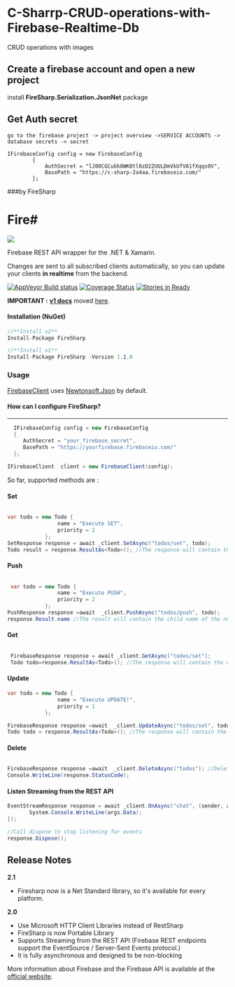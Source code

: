 # C-Sharrp-CRUD-operations-with-Firebase-Realtime-Db
CRUD operations with images 

## Create a firebase account and open a new project

install **FireSharp.Serialization.JsonNet** package

## Get Auth secret 

```
go to the firebase project -> project overview ->SERVICE ACCOUNTS -> database secrets -> secret
```


```
IFirebaseConfig config = new FirebaseConfig
        {
            AuthSecret = "lJ00CGCubk8WK0tl0zD2ZUULDmVkUfVA1fXqqs0V",
            BasePath = "https://c-sharp-2a4aa.firebaseio.com/"
        };
```

###by FireSharp
#   **Fire#**

![](https://raw.githubusercontent.com/ziyasal/FireSharp/master/misc/logo.png)  

Firebase REST API wrapper for the .NET & Xamarin.

Changes are sent to all subscribed clients automatically, so you can
update your clients **in realtime** from the backend.

[![AppVeyor Build status](https://ci.appveyor.com/api/projects/status/bj2sdp2a0w5095sv?svg=true)](https://ci.appveyor.com/project/lablabla/firesharp) [![Coverage Status](https://coveralls.io/repos/github/ziyasal/FireSharp/badge.svg?branch=master)](https://coveralls.io/github/ziyasal/FireSharp?branch=master) [![Stories in Ready](https://badge.waffle.io/ziyasal/firesharp.svg?label=ready&title=Ready)](http://waffle.io/ziyasal/firesharp)  

**IMPORTANT :** [**v1 docs**](https://github.com/ziyasal/FireSharp/wiki/v1-Docs) moved [here](https://github.com/ziyasal/FireSharp/wiki/v1-Docs).

#### Installation (NuGet)
```csharp
//**Install v2**
Install-Package FireSharp

//**Install v1**
Install-Package FireSharp -Version 1.1.0
```
### Usage
[FirebaseClient](https://github.com/ziyasal/FireSharp/blob/master/FireSharp/FirebaseClient.cs) uses [Newtonsoft.Json](https://github.com/JamesNK/Newtonsoft.Json) by default.

#### How can I configure FireSharp?
------------------------------

```csharp
  IFirebaseConfig config = new FirebaseConfig
  {
     AuthSecret = "your_firebase_secret",
     BasePath = "https://yourfirebase.firebaseio.com/"
  };
````
```csharp
IFirebaseClient  client = new FirebaseClient(config);
```
So far, supported methods are :

#### Set
```csharp

var todo = new Todo {
                name = "Execute SET",
                priority = 2
            };
SetResponse response = await _client.SetAsync("todos/set", todo);
Todo result = response.ResultAs<Todo>(); //The response will contain the data written
```
#### Push
```csharp

 var todo = new Todo {
                name = "Execute PUSH",
                priority = 2
            };
PushResponse response =await  _client.PushAsync("todos/push", todo);
response.Result.name //The result will contain the child name of the new data that was added
```
#### Get
```csharp

 FirebaseResponse response = await _client.GetAsync("todos/set");
 Todo todo=response.ResultAs<Todo>(); //The response will contain the data being retreived
```
#### Update
```csharp
var todo = new Todo {
                name = "Execute UPDATE!",
                priority = 1
            };

FirebaseResponse response =await  _client.UpdateAsync("todos/set", todo);
Todo todo = response.ResultAs<Todo>(); //The response will contain the data written
```
#### Delete
```csharp

FirebaseResponse response =await  _client.DeleteAsync("todos"); //Deletes todos collection
Console.WriteLine(response.StatusCode);
```
#### Listen **Streaming from the REST API**
```csharp
EventStreamResponse response = await _client.OnAsync("chat", (sender, args, context) => {
       System.Console.WriteLine(args.Data);
});

//Call dispose to stop listening for events
response.Dispose();
```

## Release Notes
**2.1**
- Firesharp now is a Net Standard library, so it's available for every platform.


**2.0**
- Use Microsoft HTTP Client Libraries instead of RestSharp
- FireSharp is now Portable Library
- Supports Streaming from the REST API (Firebase REST endpoints support the EventSource / Server-Sent Events protocol.)
- It is fully asynchronous and designed to be non-blocking 

More information about Firebase and the Firebase API is available at the
[official website](http://www.firebase.com/).


